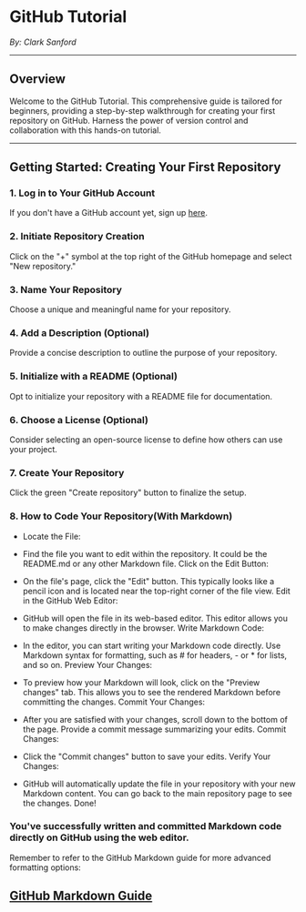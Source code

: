 # GitHub Tutorial

*By: Clark Sanford*

---

## Overview

Welcome to the GitHub Tutorial. This comprehensive guide is tailored for beginners, providing a step-by-step walkthrough for creating your first repository on GitHub. Harness the power of version control and collaboration with this hands-on tutorial.

---

## Getting Started: Creating Your First Repository

### 1. Log in to Your GitHub Account

If you don't have a GitHub account yet, sign up [here](https://github.com/).

### 2. Initiate Repository Creation

Click on the "+" symbol at the top right of the GitHub homepage and select "New repository."

### 3. Name Your Repository

Choose a unique and meaningful name for your repository.

### 4. Add a Description (Optional)

Provide a concise description to outline the purpose of your repository.

### 5. Initialize with a README (Optional)

Opt to initialize your repository with a README file for documentation.

### 6. Choose a License (Optional)

Consider selecting an open-source license to define how others can use your project.

### 7. Create Your Repository

Click the green "Create repository" button to finalize the setup.

### 8. How to Code Your Repository(With Markdown)

- Locate the File:

- Find the file you want to edit within the repository. It could be the README.md or any other Markdown file.
Click on the Edit Button:

- On the file's page, click the "Edit" button. This typically looks like a pencil icon and is located near the top-right corner of the file view.
Edit in the GitHub Web Editor:

- GitHub will open the file in its web-based editor. This editor allows you to make changes directly in the browser.
Write Markdown Code:

- In the editor, you can start writing your Markdown code directly. Use Markdown syntax for formatting, such as # for headers, - or * for lists, and so on.
Preview Your Changes:

- To preview how your Markdown will look, click on the "Preview changes" tab. This allows you to see the rendered Markdown before committing the changes.
Commit Your Changes:

- After you are satisfied with your changes, scroll down to the bottom of the page. Provide a commit message summarizing your edits.
Commit Changes:

- Click the "Commit changes" button to save your edits.
Verify Your Changes:

- GitHub will automatically update the file in your repository with your new Markdown content. You can go back to the main repository page to see the changes.
Done!

### You've successfully written and committed Markdown code directly on GitHub using the web editor.

Remember to refer to the GitHub Markdown guide for more advanced formatting options:

[GitHub Markdown Guide](https://docs.github.com/en/get-started/writing-on-github/getting-started-with-writing-and-formatting-on-github/basic-writing-and-formatting-syntax)
---
